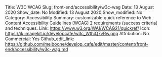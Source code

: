 Title: W3C WCAG
Slug: front-end/accessibility/w3c-wag
Date: 13 August 2020
Show_date: No
Modified: 13 August 2020
Show_modified: No
Category: Accessibility
Summary:  customizable quick reference to Web Content Accessibility Guidelines (WCAG) 2 requirements (success criteria) and techniques. 
Link: https://www.w3.org/WAI/WCAG21/quickref/
Icon: https://ik.imagekit.io/developcafe/w3c_WthiQ7vRw.png
Attribution: No
Commercial: Yes
Github_edit_link: https://github.com/melboone/develop_cafe/edit/master/content/front-end/accessibility/w3c-wag.md